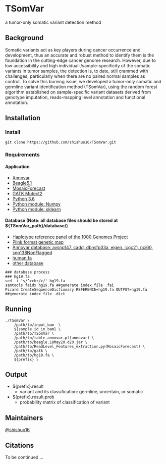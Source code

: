 # TSomVar
 a tumor-only somatic variant detection method
## Background
Somatic variants act as key players during cancer occurrence and development, thus an accurate and robust method to identify them is the foundation in the cutting-edge cancer genome research. However, due to low accessibility and high individual-/sample-specificity of the somatic variants in tumor samples, the detection is, to date, still crammed with challenges, particularly when there are no paired normal samples as control. To solve this burning issue, we developed a tumor-only somatic and germline variant identification method (TSomVar), using the random forest algorithm established on sample-specific variant datasets derived from genotype imputation, reads-mapping level annotation and functional annotation.
## Installation
### Install
```
git clone https://github.com/shishuo16/TSomVar.git
```
### Requirements
#### Application
* [Annovar](https://annovar.openbioinformatics.org/en/latest/)
* [Beagle5.1](https://faculty.washington.edu/browning/beagle/b5_1.html)
* [MosaicForecast](https://github.com/parklab/MosaicForecast)
* [GATK Mutect2](https://gatk.broadinstitute.org/hc/en-us/articles/360037593851-Mutect2)
* [Python 3.6](https://www.python.org/downloads/)
* [Python module: Numpy](https://numpy.org/)
* [Python module: sklearn](https://scikit-learn.org/stable/)
#### Database (Note: all database files should be stored at ${TSomVar_path}/database/)
* [Haplotype reference panel of the 1000 Genomes Project](http://ftp.1000genomes.ebi.ac.uk/vol1/ftp/release/20130502)
* [Plink format genetic map](http://bochet.gcc.biostat.washington.edu/beagle/genetic_maps/)
* [Annovar database: avsnp147, cadd, dbnsfp33a, eigen, icgc21, nci60, snp138NonFlagged](https://annovar.openbioinformatics.org/en/latest/)
* [human.fa](https://hgdownload.soe.ucsc.edu/goldenPath/hg19/bigZips/)
* [other database](https://pan.baidu.com/s/107Lp6d4gKBOJQQJU_TYq5g?pwd=vavp#list/path=%2F)

```
### database process
### hg19.fa
sed -i 's/^>chr/>/' hg19.fa
samtools faidx hg19.fa ##generate index file .fai
Picard CreateSequenceDictionary REFERENCE=hg19.fa OUTPUT=hg19.fa ##generate index file .dict
```

## Running
```
./TSomVar \
    /path/to/input_bam  \
    ${sample_id_in_bam} \
    /path/to/TSomVar \
    /path/to/table_annovar.pl(annovar) \
    /path/to/beagle.18May20.d20.jar \
    /path/to/ReadLevel_Features_extraction.py(MosaicForecast) \
    /path/to/gatk \
    /path/to/hg19.fa \
    ${prefix} \
```
## Output
- ${prefix}.result
  - variant and its classification: germline, uncertain, or somatic
- ${prefix}.result.prob
  - probability matrix of classification of variant
## Maintainers
[@shishuo16](https://github.com/shishuo16)
## Citations
To be continued ...
